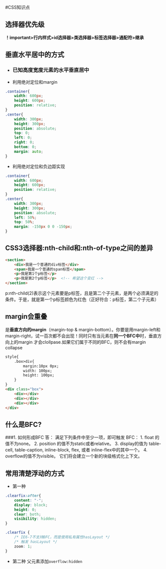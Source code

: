 #CSS知识点

## 选择器优先级

**！important>行内样式>id选择器>类选择器>标签选择器>通配符>继承**

## 垂直水平居中的方式

- ### 已知高度宽度元素的水平垂直居中

- 利用绝对定位和margin

```css
.container{
    width: 600px;
    height: 600px;
    position: relative;
}
.center{
    width: 300px;
    height: 300px;
    position: absolute;
    top: 0;
    left: 0;
    right: 0;
    bottom: 0;
    margin: auto;
}

```

- 利用绝对定位和负边距实现

```css
.container{
    width: 600px;
    height: 600px;
    position: relative;
}
.center{
    width: 300px;
    height: 300px;
    position: absolute;
    left: 50%;
    top: 50%;
    margin: -150px 0 0 -150px;
}
```

## CSS3选择器:nth-child和:nth-of-type之间的差异

```html
<section>
    <div>我是一个普通的div标签</div>
    <span>我是一个普通的span标签</span>
    <p>我是第1个p标签</p>
    <p>我是第2个p标签</p>  <!-- 希望这个变红 -->
</section>
```

p:nth-child(2)表示这个元素要是p标签，且是第二个子元素，是两个必须满足的条件。于是，就是第一个p标签颜色为红色（正好符合：p标签，第二个子元素）

## margin会重叠

是<strong>垂直方向的margin</strong>（margin-top & margin-bottom）。你要是用margin-left和margin-right，试一百次都不会出现！同时只有当元素在<strong>同一个BFC中</strong>时，垂直方向上的margin
才会clollpase.如果它们属于不同的BFC，则不会有margin collapse

```html
style{
    .box>div{
        margin:10px 0px;
        width: 100px;
        height: 100px;
    }
}
<div class="box">
    <div></div>
    <div></div>
    <div></div>
</div>
```

## 什么是BFC?

###1. 如何形成BFC
答： 满足下列条件中至少一项，即可触发 BFC：
    1. float 的值不为none。
    2. position 的值不为static或者relative。
    3. display的值为 table-cell, table-caption, inline-block, flex, 或者 inline-flex中的其中一个。
    4. overflow的值不为visible。
    它们将会建立一个新的块级格式化上下文。

## 常用清楚浮动的方式
- 第一种

```css
.clearfix:after{
    content: "·"; 
    display: block; 
    height: 0; 
    clear: both; 
    visibility: hidden;  
}

.clearfix {
    /* IE6-7不支持BFC，而是使用私有属性hasLayout */
    /* 触发 hasLayout */ 
    zoom: 1; 
}
```

- 第二种
 父元素添加`overflow:hidden`